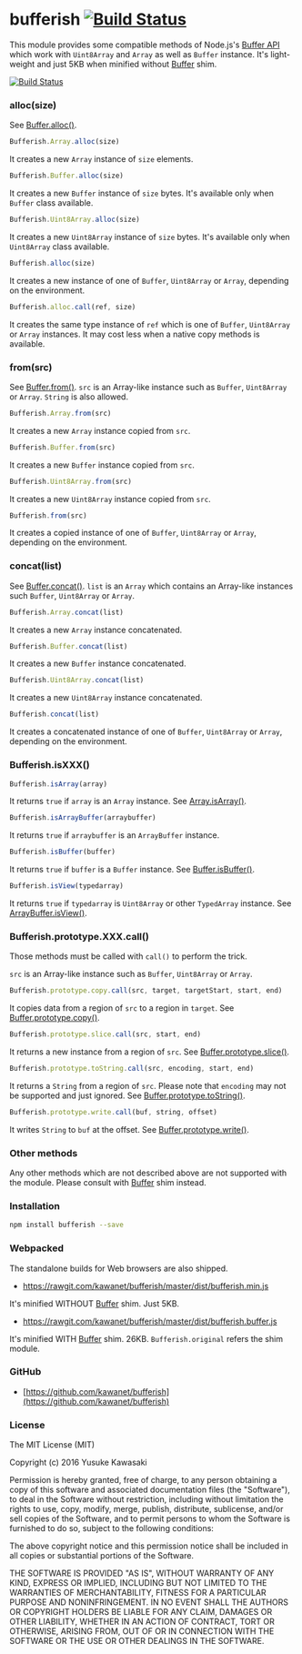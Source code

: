 # bufferish [![Build Status](https://travis-ci.org/kawanet/bufferish.svg?branch=master)](https://travis-ci.org/kawanet/bufferish)

This module provides some compatible methods of Node.js's [Buffer API](https://nodejs.org/api/buffer.html)
which work with `Uint8Array` and `Array` as well as `Buffer` instance.
It's light-weight and just 5KB when minified without [Buffer](https://www.npmjs.com/package/buffer) shim.

[![Build Status](https://saucelabs.com/browser-matrix/bufferish.svg)](https://saucelabs.com/beta/builds/edba9addceeb41ee89df3648c076a99d)

### alloc(size)

See [Buffer.alloc()](https://nodejs.org/api/buffer.html#buffer_class_method_buffer_alloc_size_fill_encoding).

```js
Bufferish.Array.alloc(size)
```

It creates a new `Array` instance of `size` elements.

```js
Bufferish.Buffer.alloc(size)
```

It creates a new `Buffer` instance of `size` bytes.
It's available only when `Buffer` class available.

```js
Bufferish.Uint8Array.alloc(size)
```

It creates a new `Uint8Array` instance of `size` bytes.
It's available only when `Uint8Array` class available.

```js
Bufferish.alloc(size)
```

It creates a new instance of one of `Buffer`, `Uint8Array` or `Array`, depending on the environment.

```js
Bufferish.alloc.call(ref, size)
```

It creates the same type instance of `ref` which is one of `Buffer`, `Uint8Array` or `Array` instances.
It may cost less when a native copy methods is available.

### from(src)

See [Buffer.from()](https://nodejs.org/api/buffer.html#buffer_class_method_buffer_from_array).
`src` is an Array-like instance such as `Buffer`, `Uint8Array` or `Array`. `String` is also allowed.

```js
Bufferish.Array.from(src)
```

It creates a new `Array` instance copied from `src`.

```js
Bufferish.Buffer.from(src)
```

It creates a new `Buffer` instance copied from `src`.

```js
Bufferish.Uint8Array.from(src)
```

It creates a new `Uint8Array` instance copied from `src`.

```js
Bufferish.from(src)
```

It creates a copied instance of one of `Buffer`, `Uint8Array` or `Array`, depending on the environment.

### concat(list)

See [Buffer.concat()](https://nodejs.org/api/buffer.html#buffer_class_method_buffer_concat_list_totallength).
`list` is an `Array` which contains an Array-like instances such `Buffer`, `Uint8Array` or `Array`.

```js
Bufferish.Array.concat(list)
```

It creates a new `Array` instance concatenated.

```js
Bufferish.Buffer.concat(list)
```

It creates a new `Buffer` instance concatenated.

```js
Bufferish.Uint8Array.concat(list)
```

It creates a new `Uint8Array` instance concatenated.

```js
Bufferish.concat(list)
```

It creates a concatenated instance of one of `Buffer`, `Uint8Array` or `Array`, depending on the environment.

### Bufferish.isXXX()

```js
Bufferish.isArray(array)
```

It returns `true` if `array` is an `Array` instance.
See [Array.isArray()](https://developer.mozilla.org/en-US/docs/Web/JavaScript/Reference/Global_Objects/Array/isArray).

```js
Bufferish.isArrayBuffer(arraybuffer)
```

It returns `true` if `arraybuffer` is an `ArrayBuffer` instance.

```js
Bufferish.isBuffer(buffer)
```

It returns `true` if `buffer` is a `Buffer` instance.
See [Buffer.isBuffer()](https://nodejs.org/api/buffer.html#buffer_class_method_buffer_isbuffer_obj).

```js
Bufferish.isView(typedarray)
```

It returns `true` if `typedarray` is `Uint8Array` or other `TypedArray` instance.
See [ArrayBuffer.isView()](https://developer.mozilla.org/en-US/docs/Web/JavaScript/Reference/Global_Objects/ArrayBuffer/isView).

### Bufferish.prototype.XXX.call()

Those methods must be called with `call()` to perform the trick.

`src` is an Array-like instance such as `Buffer`, `Uint8Array` or `Array`.

```js
Bufferish.prototype.copy.call(src, target, targetStart, start, end)
```

It copies data from a region of `src` to a region in `target`.
See [Buffer.prototype.copy()](https://nodejs.org/api/buffer.html#buffer_buf_copy_targetbuffer_targetstart_sourcestart_sourceend).

```js
Bufferish.prototype.slice.call(src, start, end)
```

It returns a new instance from a region of `src`.
See [Buffer.prototype.slice()](https://nodejs.org/api/buffer.html#buffer_buf_slice_start_end).

```js
Bufferish.prototype.toString.call(src, encoding, start, end)
```

It returns a `String` from a region of `src`.
Please note that `encoding` may not be supported and just ignored.
See [Buffer.prototype.toString()](https://nodejs.org/api/buffer.html#buffer_buf_tostring_encoding_start_end).

```js
Bufferish.prototype.write.call(buf, string, offset)
```

It writes `String` to `buf` at the offset.
See [Buffer.prototype.write()](https://nodejs.org/api/buffer.html#buffer_buf_write_string_offset_length_encoding).

### Other methods

Any other methods which are not described above are not supported with the module.
Please consult with [Buffer](https://www.npmjs.com/package/buffer) shim instead.

### Installation

```sh
npm install bufferish --save
```

### Webpacked

The standalone builds for Web browsers are also shipped.

- https://rawgit.com/kawanet/bufferish/master/dist/bufferish.min.js

It's minified WITHOUT [Buffer](https://www.npmjs.com/package/buffer) shim. Just 5KB.

- https://rawgit.com/kawanet/bufferish/master/dist/bufferish.buffer.js

It's minified WITH [Buffer](https://www.npmjs.com/package/buffer) shim. 26KB.
`Bufferish.original` refers the shim module.

### GitHub

- [https://github.com/kawanet/bufferish](https://github.com/kawanet/bufferish)

### License

The MIT License (MIT)

Copyright (c) 2016 Yusuke Kawasaki

Permission is hereby granted, free of charge, to any person obtaining a copy
of this software and associated documentation files (the "Software"), to deal
in the Software without restriction, including without limitation the rights
to use, copy, modify, merge, publish, distribute, sublicense, and/or sell
copies of the Software, and to permit persons to whom the Software is
furnished to do so, subject to the following conditions:

The above copyright notice and this permission notice shall be included in all
copies or substantial portions of the Software.

THE SOFTWARE IS PROVIDED "AS IS", WITHOUT WARRANTY OF ANY KIND, EXPRESS OR
IMPLIED, INCLUDING BUT NOT LIMITED TO THE WARRANTIES OF MERCHANTABILITY,
FITNESS FOR A PARTICULAR PURPOSE AND NONINFRINGEMENT. IN NO EVENT SHALL THE
AUTHORS OR COPYRIGHT HOLDERS BE LIABLE FOR ANY CLAIM, DAMAGES OR OTHER
LIABILITY, WHETHER IN AN ACTION OF CONTRACT, TORT OR OTHERWISE, ARISING FROM,
OUT OF OR IN CONNECTION WITH THE SOFTWARE OR THE USE OR OTHER DEALINGS IN THE
SOFTWARE.
